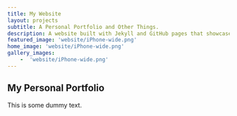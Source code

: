 ```yaml
---
title: My Website
layout: projects
subtitle: A Personal Portfolio and Other Things.
description: A website built with Jekyll and GitHub pages that showcases my projects as well as my blog and other writings.
featured_image: 'website/iPhone-wide.png'
home_image: 'website/iPhone-wide.png'
gallery_images: 
    -  'website/iPhone-wide.png'
---
```


## My Personal Portfolio

This is some dummy text.
